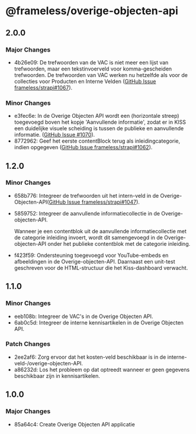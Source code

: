 # @frameless/overige-objecten-api

## 2.0.0

### Major Changes

- 4b26e09: De trefwoorden van de VAC is niet meer een lijst van trefwoorden, maar een tekstinvoerveld voor komma-gescheiden trefwoorden. De trefwoorden van VAC werken nu hetzelfde als voor de collecties voor Producten en Interne Velden ([GitHub Issue frameless/strapi#1067](https://github.com/frameless/strapi/issues/1067)).

### Minor Changes

- e3fec6e: In de Overige Objecten API wordt een (horizontale streep) toegevoegd boven het kopje 'Aanvullende informatie', zodat er in KISS een duidelijke visuele scheiding is tussen de publieke en aanvullende informatie. ([GitHub Issue #1070](https://github.com//issues/1070)).
- 8772962: Geef het eerste contentBlock terug als inleidingcategorie, indien opgegeven ([GitHub Issue frameless/strapi#1062](https://github.com/frameless/strapi/issues/1062)).

## 1.2.0

### Minor Changes

- 658b776: Integreer de trefwoorden uit het intern-veld in de Overige-Objecten-API([GitHub Issue frameless/strapi#1047](https://github.com/frameless/strapi/issues/1047)).
- 5859752: Integreer de aanvullende informatiecollectie in de Overige-objecten-API.

  Wanneer je een contentblok uit de aanvullende informatiecollectie met de categorie inleiding invoert, wordt dit samengevoegd in de Overige-objecten-API onder het publieke contentblok met de categorie inleiding.

- f423f59: Ondersteuning toegevoegd voor YouTube-embeds en afbeeldingen in de Overige-objecten-API. Daarnaast een unit-test geschreven voor de HTML-structuur die het Kiss-dashboard verwacht.

## 1.1.0

### Minor Changes

- eeb108b: Integreer de VAC's in de Overige Objecten API.
- 6ab0c5d: Integreer de interne kennisartikelen in de Overige Objecten API.

### Patch Changes

- 2ee2af6: Zorg ervoor dat het kosten-veld beschikbaar is in de interne-veld-/overige-objecten-API.
- a86232d: Los het probleem op dat optreedt wanneer er geen gegevens beschikbaar zijn in kennisartikelen.

## 1.0.0

### Major Changes

- 85a64c4: Create Overige Objecten API applicatie
